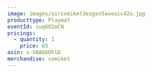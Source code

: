 ```yaml
---
image: images/aircomiket3ezgsn5aveaic42u.jpg
producttype: Playmat
eventId: iuq6O2mCN
pricings:
  - quantity: 1
    price: 65
asin: s-SNA6bOhlD
merchandise: comiket
---
```


